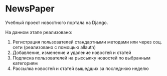 # NewsPaper
Учебный проект новостного портала на Django.

На данном этапе реализовано:
1) Регистрация пользователей стандартными методами или через соц. сети (реализовано с помощью allauth)
2) Добавление, изменение и удаление новостей и статей
3) Подписка пользователей на рыссылку новостей по выбранным категориям
4) Рассылка новостей и статей вышедших за последнюю неделю
